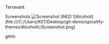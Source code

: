 Terravant



Screenshots
![Screenshot (662)](https://user-images.githubusercontent.com/67172075/114235812-5aab7280-999e-11eb-8f43-9aa1e521db3e.png)
![Alcoholi] (file:///C:/Users/KIIT/Desktop/git-demo/spicetify-themes/Alcoholic/Screenshot.png)

ghhh
